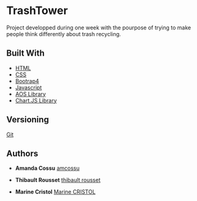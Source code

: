 # TrashTower

Project developped during one week with the pourpose of trying to make people think differently about trash recycling.

## Built With

* [HTML](https://www.w3.org/TR/html52/) 
* [CSS](https://www.w3.org/TR/2001/WD-css3-roadmap-20010523/) 
* [Bootrap4](https://getbootstrap.com/docs/4.0/getting-started/introduction/) 
* [Javascript](https://www.javascript.com/) 
* [AOS Library](https://michalsnik.github.io/aos/) 
* [Chart.JS Library](https://www.chartjs.org/) 


## Versioning

[Git](http://github.com/)


## Authors

* **Amanda Cossu** [amcossu](https://github.com/amcossu)

* **Thibault Rousset** [thibault rousset](https://github.com/thibaultrousset)

* **Marine Cristol** [Marine CRISTOL](https://github.com/marineCRISTOL)
